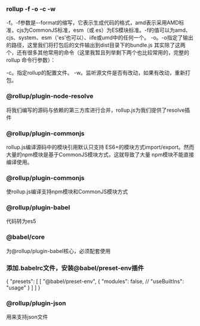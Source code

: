 ### rollup -f -o -c -w

-f。-f参数是--format的缩写，它表示生成代码的格式，amd表示采用AMD标准，cjs为CommonJS标准，esm（或 es）为ES模块标准。-f的值可以为amd、cjs、system、esm（'es’也可以）、iife或umd中的任何一个。
-o。-o指定了输出的路径，这里我们将打包后的文件输出到dist目录下的bundle.js
其实除了这两个，还有很多其他常用的命令（这里我暂且列举剩下两个也比较常用的，完整的rollup 命令行参数）：

-c。指定rollup的配置文件。
-w。监听源文件是否有改动，如果有改动，重新打包。

### @rollup/plugin-node-resolve
将我们编写的源码与依赖的第三方库进行合并，rollup.js为我们提供了resolve插件

### @rollup/plugin-commonjs
rollup.js编译源码中的模块引用默认只支持 ES6+的模块方式import/export。然而大量的npm模块是基于CommonJS模块方式，这就导致了大量 npm模块不能直接编译使用。

### @rollup/plugin-commonjs
使rollup.js编译支持npm模块和CommonJS模块方式

### @rollup/plugin-babel
代码转为es5

### @babel/core
为@rollup/plugin-babel核心，必须配套使用

### 添加.babelrc文件，安装@babel/preset-env插件
{
  "presets": [
    [
      "@babel/preset-env",
      {
        "modules": false,
        // "useBuiltIns": "usage"
      }
    ]
  ]
}

### @rollup/plugin-json
用来支持json文件
